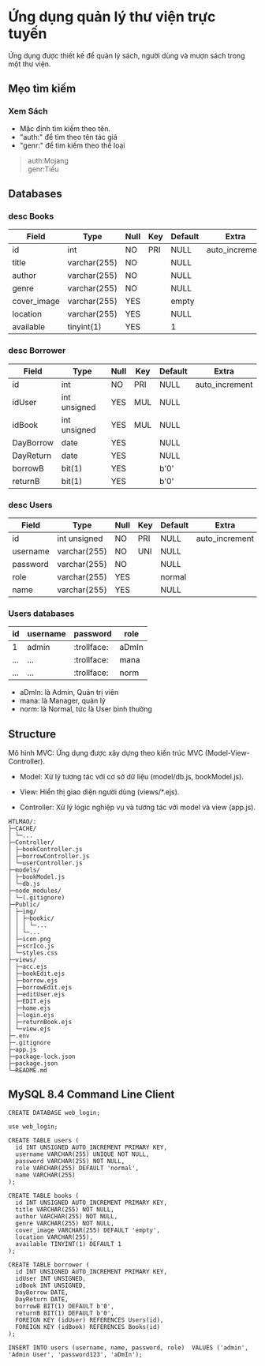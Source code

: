 # Ứng dụng quản lý thư viện trực tuyến

Ứng dụng được thiết kế để quản lý sách, người dùng và mượn sách trong một thư viện.

## Mẹo tìm kiếm

### Xem Sách

- Mặc định tìm kiếm theo tên.
- "auth:" để tìm theo tên tác giả
- "genr:" để tìm kiếm theo thể loại


> auth:Mojang<br>
> genr:Tiểu

## Databases

### desc Books

| Field       | Type         | Null | Key | Default | Extra          |
| ----------- | ------------ | ---- | --- | ------- | -------------- |
| id          | int          | NO   | PRI | NULL    | auto_increment |
| title       | varchar(255) | NO   |     | NULL    |                |
| author      | varchar(255) | NO   |     | NULL    |                |
| genre       | varchar(255) | NO   |     | NULL    |                |
| cover_image | varchar(255) | YES  |     | empty   |                |
| location    | varchar(255) | YES  |     | NULL    |                |
| available   | tinyint(1)   | YES  |     | 1       |                |

### desc Borrower

| Field     | Type         | Null | Key | Default | Extra          |
| --------- | ------------ | ---- | --- | ------- | -------------- |
| id        | int          | NO   | PRI | NULL    | auto_increment |
| idUser    | int unsigned | YES  | MUL | NULL    |                |
| idBook    | int unsigned | YES  | MUL | NULL    |                |
| DayBorrow | date         | YES  |     | NULL    |                |
| DayReturn | date         | YES  |     | NULL    |                |
| borrowB   | bit(1)       | YES  |     | b'0'    |                |
| returnB   | bit(1)       | YES  |     | b'0'    |                |

### desc Users

| Field    | Type         | Null | Key | Default | Extra          |
| -------- | ------------ | ---- | --- | ------- | -------------- |
| id       | int unsigned | NO   | PRI | NULL    | auto_increment |
| username | varchar(255) | NO   | UNI | NULL    |                |
| password | varchar(255) | NO   |     | NULL    |                |
| role     | varchar(255) | YES  |     | normal  |                |
| name     | varchar(255) | YES  |     | NULL    |                |

### Users databases

| id  | username | password    | role  |
| --- | -------- | ----------- | ----- |
| 1   | admin    | :trollface: | aDmIn |
| ... | ...      | :trollface: | mana  |
| ... | ...      | :trollface: | norm  |

- aDmIn: là Admin, Quản trị viên
- mana: là Manager, quản lý
- norm: là Normal, tức là User bình thường

## Structure

Mô hình MVC: Ứng dụng được xây dựng theo kiến trúc MVC (Model-View-Controller).

- Model: Xử lý tương tác với cơ sở dữ liệu (model/db.js, bookModel.js).

- View: Hiển thị giao diện người dùng (views/\*.ejs).

- Controller: Xử lý logic nghiệp vụ và tương tác với model và view (app.js).

```
HTLMAO/:
├─CACHE/
│ └─...
├─Controller/
│ ├─bookController.js
│ ├─borrowController.js
│ └─userController.js
├─models/
│ ├─bookModel.js
│ └─db.js
├─node_modules/
│ └─(.gitignore)
├─Public/
│ ├─img/
│ │ ├─bookic/
│ │ │ └─...
│ │ └─...
│ ├─icon.png
│ ├─scrIco.js
│ └─styles.css
├─views/
│ ├─acc.ejs
│ ├─bookEdit.ejs
│ ├─borrow.ejs
│ ├─borrowEdit.ejs
│ ├─editUser.ejs
│ ├─EDIT.ejs
│ ├─home.ejs
│ ├─login.ejs
│ ├─returnBook.ejs
│ └─view.ejs
├─.env
├─.gitignore
├─app.js
├─package-lock.json
├─package.json
└─README.md
```

## MySQL 8.4 Command Line Client

`CREATE DATABASE web_login;`

`use web_login;`

```
CREATE TABLE users (
  id INT UNSIGNED AUTO_INCREMENT PRIMARY KEY,
  username VARCHAR(255) UNIQUE NOT NULL,
  password VARCHAR(255) NOT NULL,
  role VARCHAR(255) DEFAULT 'normal',
  name VARCHAR(255)
);
```

```
CREATE TABLE books (
  id INT UNSIGNED AUTO_INCREMENT PRIMARY KEY,
  title VARCHAR(255) NOT NULL,
  author VARCHAR(255) NOT NULL,
  genre VARCHAR(255) NOT NULL,
  cover_image VARCHAR(255) DEFAULT 'empty',
  location VARCHAR(255),
  available TINYINT(1) DEFAULT 1
);
```

```
CREATE TABLE borrower (
  id INT UNSIGNED AUTO_INCREMENT PRIMARY KEY,
  idUser INT UNSIGNED,
  idBook INT UNSIGNED,
  DayBorrow DATE,
  DayReturn DATE,
  borrowB BIT(1) DEFAULT b'0',
  returnB BIT(1) DEFAULT b'0',
  FOREIGN KEY (idUser) REFERENCES Users(id),
  FOREIGN KEY (idBook) REFERENCES Books(id)
);
```

`INSERT INTO users (username, name, password, role) 
VALUES ('admin', 'Admin User', 'password123', 'aDmIn');`
